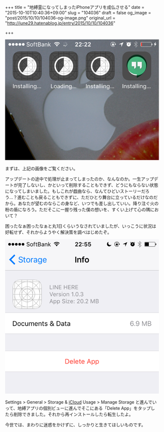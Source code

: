 +++
title = "地縛霊になってしまったiPhoneアプリを成仏させる"
date = "2015-10-10T10:40:36+09:00"
slug = "104036"
draft = false
og_image = "post/2015/10/10/104036-og-image.png"
original_url = "http://june29.hatenablog.jp/entry/2015/10/10/104036"

+++

<p><span itemscope itemtype="http://schema.org/Photograph"><img src="/post/2015/10/10/104036-20151010103052.png" alt="f:id:june29:20151010103052p:plain" title="f:id:june29:20151010103052p:plain" class="hatena-fotolife" itemprop="image"></span></p>

<p>まずは、上記の画像をご覧ください。</p>

<p>アップデートの途中で処理が止まってしまったのか、なんなのか。一生アップデートが完了しないし、かといって削除することもできず、どうにもならない状態になってしまいました。もしこれが戯曲なら、なんてひどいストーリーだろう…？進むことも戻ることもできずに、ただひとり舞台に立っているだけなのだから。あなたが望むのならこの身など、いつでも差し出していい。降り注ぐ火の粉の盾になろう。ただそこに一握り残った僕の想いを、すくい上げて心の隅において？</p>

<p>困ったなぁ困ったなぁと丸1日くらいうなされていましたが、いっこうに状況は好転せず、それからようやく解決策を調べはじめたぞ。</p>

<p><span itemscope itemtype="http://schema.org/Photograph"><img src="/post/2015/10/10/104036-20151010103105.png" alt="f:id:june29:20151010103105p:plain" title="f:id:june29:20151010103105p:plain" class="hatena-fotolife" itemprop="image"></span></p>

<p>Settings &gt; General &gt; Storage &amp; <a class="keyword" href="http://d.hatena.ne.jp/keyword/iCloud">iCloud</a> Usage &gt; Manage Storage と進んでいって、地縛アプリの個別ビューに進んでそこにある「Delete App」をタップしたら削除できました。それから再インストールしたら転生したよ。</p>

<p>今世では、まわりに迷惑をかけずに、しっかりと生きてほしいものです。</p>